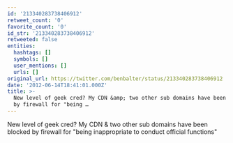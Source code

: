 ```yaml
---
id: '213340283738406912'
retweet_count: '0'
favorite_count: '0'
id_str: '213340283738406912'
retweeted: false
entities:
  hashtags: []
  symbols: []
  user_mentions: []
  urls: []
original_url: https://twitter.com/benbalter/status/213340283738406912
date: '2012-06-14T18:41:01.000Z'
title: >-
  New level of geek cred? My CDN &amp; two other sub domains have been blocked
  by firewall for "being …
---
```


New level of geek cred? My CDN &amp; two other sub domains have been blocked by firewall for "being inappropriate to conduct official functions"